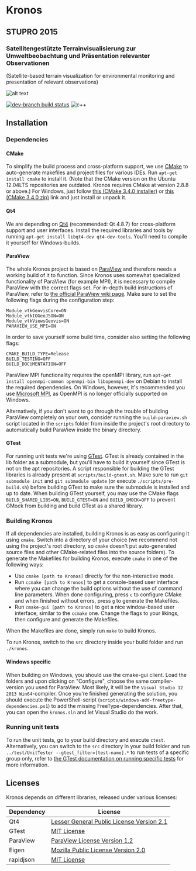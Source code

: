 Kronos
======

STUPRO 2015
-----------

### Satellitengestützte Terrainvisualisierung zur Umweltbeobachtung und Präsentation relevanter Observationen
(Satellite-based terrain visualization for environmental monitoring and presentation of relevant observations)



![alt text](https://raw.githubusercontent.com/quappi/STUPRO/develop/screenshots/kronos_banner.png?token=AE9oyX3JdFRkCNEjB7H8wxjN53hdspUxks5XHfKEwA%3D%3D "Kronos Banner")

[![dev-branch build status](https://magnum.travis-ci.com/quappi/STUPRO.svg?token=YqyzbapTc49r8AJqkBGb&branch=develop)](https://magnum.travis-ci.com/quappi/STUPRO/) ![c++](https://img.shields.io/badge/language-C++-blue.svg)

Installation
------------

### Dependencies

#### CMake
To simplify the build process and cross-platform support, we use [CMake](https://cmake.org/) to auto-generate makefiles and project files for various IDEs. Run `apt-get install cmake` to install it. (Note that the CMake version on the Ubuntu 12.04LTS repositories are outdated. Kronos requires CMake at version 2.8.8 or above.)
For Windows, just follow [this (CMake 3.4.0 installer)](https://cmake.org/files/v3.4/cmake-3.4.0-win32-x86.exe) or [this (CMake 3.4.0 zip)](https://cmake.org/files/v3.4/cmake-3.4.0-win32-x86.zip) link and just install or unpack it.

#### Qt4
We are depending on [Qt4](http://www.qt.io/) (recommended: Qt 4.8.7) for cross-platform support and user interfaces. Install the required libraries and tools by running `apt-get install libqt4-dev qt4-dev-tools`. You'll need to compile it yourself for Windows-builds.

#### ParaView
The whole Kronos project is based on [ParaView](https://github.com/Kitware/ParaView) and therefore needs a working build of it to function. Since Kronos uses somewhat specialized functionality of ParaView (for example MPI), it is necessary to compile ParaView with the correct flags set. For in-depth build instructions of ParaView, refer to [the official ParaView wiki page](http://www.paraview.org/Wiki/ParaView:Build_And_Install). Make sure to set the following flags during the configuration step:
```
Module_vtkGeovisCore=ON
Module_vtkIOGeoJSON=ON
Module_vtkViewsGeovis=ON
PARAVIEW_USE_MPI=ON
```
In order to save yourself some build time, consider also setting the following flags:
```
CMAKE_BUILD_TYPE=Release
BUILD_TESTING=OFF
BUILD_DOCUMENTATION=OFF
```
ParaView MPI functionality requires the openMPI library, run `apt-get install openmpi-common openmpi-bin libopenmpi-dev` on Debian to install the required dependencies. On Windows, however, it's recommended you use [Microsoft MPI](https://www.microsoft.com/en-us/download/details.aspx?id=49926), as OpenMPI is no longer officially supported on Windows.

Alternatively, if you don't want to go through the trouble of building ParaView completely on your own, consider running the `build-paraview.sh` script located in the `scripts` folder from inside the project's root directory to automatically build ParaView inside the binary directory.

#### GTest
For running unit tests we're using [GTest](https://github.com/google/googletest/). GTest is already contained in the lib folder as a submodule, but you'll have to build it yourself since GTest is not on the apt repositories. A script responsible for building the GTest libraries is already present at `scripts/build-gtest.sh`. Make sure to run `git submodule init` and `git submodule update` (or execute `./scripts/pre-build.sh`) before building GTest to make sure the submodule is installed and up to date. When building GTest yourself, you may use the CMake flags `BUILD_SHARED_LIBS=ON`, `BUILD_GTEST=ON` and `BUILD_GMOCK=OFF` to prevent GMock from building and build GTest as a shared library.

### Building Kronos
If all dependencies are installed, building Kronos is as easy as configuring it using `cmake`. Switch into a directory of your choice (we recommend not using the project's root directory, so `cmake` doesn't put auto-generated source files and other CMake-related files into the source folders). To generate the Makefiles for building Kronos, execute `cmake` in one of the following ways:
* Use `cmake [path to Kronos]` directly for the non-interactive mode.
* Run `ccmake [path to Kronos]` to get a console-based user interface where you can change the build options without the use of command line parameters. When done configuring, press `c` to configure CMake and when finished without errors, press `g` to generate the Makefiles.
* Run `cmake-gui [path to Kronos]` to get a nice window-based user interface, similar to the `ccmake` one. Change the flags to your likings, then configure and generate the Makefiles.

When the Makefiles are done, simply run `make` to build Kronos.

To run Kronos, switch to the `src` directory inside your build folder and run `./kronos`.

#### Windows specific
When building on Windows, you should use the cmake-gui client. Load the folders and upon clicking on "Configure", choose the same compiler-version you used for ParaView. Most likely, it will be the `Visual Studio 12 2013 Win64`-compiler. Once you're finished generating the solution, you should execute the PowerShell-script (`scripts/windows-add-freetype-dependencies.ps1`) to add the missing FreeType-dependencies.
After that, you can open the `kronos.sln` and let Visual Studio do the work.

### Running unit tests
To run the unit tests, go to your build directory and execute `ctest`. Alternatively, you can switch to the `src` directory in your build folder and run `../test/UnitTester --gtest_filter=[test-name].*` to run tests of a specific group only, refer to [the GTest documentation on running specific tests](https://github.com/google/googletest/blob/master/googletest/docs/AdvancedGuide.md#running-a-subset-of-the-tests) for more information.

Licenses
--------

Kronos depends on different libraries, released under various licenses:

Dependency | License
-----------|---------
Qt4        | [Lesser General Public License Version 2.1](http://www.gnu.org/licenses/old-licenses/lgpl-2.1.html)
GTest      | [MIT License](https://github.com/google/googletest/blob/master/googletest/LICENSE)
ParaView   | [ParaView License Version 1.2](https://github.com/Kitware/ParaView/blob/master/License_v1.2.txt)
Eigen      | [Mozilla Public License Version 2.0](https://www.mozilla.org/en-US/MPL/2.0/)
rapidjson  | [MIT License](https://github.com/miloyip/rapidjson/blob/v1.0.2/license.txt)
